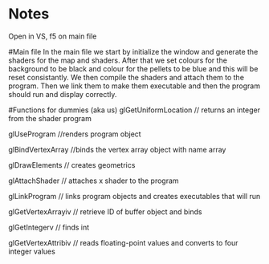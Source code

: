 # Notes
Open in VS, f5 on main file

#Main file
In the main file we start by initialize the window and generate the shaders for the map and shaders.
After that we set colours for the background to be black and colour for the pellets to be blue and this will be reset consistantly. We then compile the shaders and attach them to the program. Then we link them to make them executable and then the program should run and display correctly.  

#Functions for dummies (aka us)
glGetUniformLocation // returns an integer from the shader program

glUseProgram //renders program object

glBindVertexArray //binds the vertex array object with name array

glDrawElements // creates geometrics

glAttachShader // attaches x shader to the program

glLinkProgram // links program objects and creates executables that will run

glGetVertexArrayiv // retrieve ID of buffer object and binds

glGetIntegerv // finds int

glGetVertexAttribiv // reads floating-point values and converts to four integer values